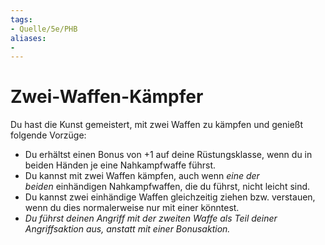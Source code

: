 ```yaml
---
tags:
- Quelle/5e/PHB
aliases:
- 
---
```

# Zwei-Waffen-Kämpfer

Du hast die Kunst gemeistert, mit zwei Waffen zu kämpfen und genießt folgende Vorzüge:

- Du erhältst einen Bonus von +1 auf deine Rüstungsklasse, wenn du in beiden Händen je eine Nahkampfwaffe führst.
- Du kannst mit zwei Waffen kämpfen, auch wenn _eine der beiden_ einhändigen Nahkampfwaffen, die du führst, nicht leicht sind.
- Du kannst zwei einhändige Waffen gleichzeitig ziehen bzw. verstauen, wenn du dies normalerweise nur mit einer könntest.
- _Du führst deinen Angriff mit der zweiten Waffe als Teil deiner Angriffsaktion aus, anstatt mit einer Bonusaktion._